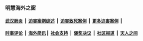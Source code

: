 
### 明慧海外之窗

####  [武汉肺炎](indexes/365.md?t=06300401) &nbsp;|&nbsp;  [迫害案例综述](indexes/328.md?t=06300401) &nbsp;|&nbsp; [迫害致死案例](indexes/277.md?t=06300401)  &nbsp;|&nbsp; [更多迫害案例](indexes/81.md?t=06300401)  &nbsp;|&nbsp; 
####  [时事评论](indexes/19.md?t=06300401) &nbsp;|&nbsp; [海外简讯](indexes/245.md?t=06300401)&nbsp;|&nbsp;  [社会支持](indexes/140.md?t=06300401) &nbsp;|&nbsp; [褒奖决议](indexes/282.md?t=06300401) &nbsp;|&nbsp; [社区报道](indexes/91.md?t=06300401)  &nbsp;|&nbsp; [天人之间](indexes/78.md?t=06300401) 

